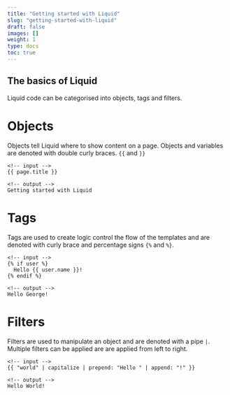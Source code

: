 ```yaml
---
title: "Getting started with Liquid"
slug: "getting-started-with-liquid"
draft: false
images: []
weight: 1
type: docs
toc: true
---
```


## The basics of Liquid
Liquid code can be categorised into objects, tags and filters.

# Objects
Objects tell Liquid where to show content on a page. Objects and variables are denoted with double curly braces. `{{` and `}}`

```
<!-- input -->
{{ page.title }}

<!-- output -->
Getting started with Liquid
```
# Tags
Tags are used to create logic control the flow of the templates and are denoted with curly brace and percentage signs `{%` and `%}`.
```
<!-- input -->
{% if user %}
  Hello {{ user.name }}!
{% endif %}

<!-- output -->
Hello George!
```

# Filters
Filters are used to manipulate an object and are denoted with a pipe `|`.
Multiple filters can be applied are are applied from left to right.
```
<!-- input -->
{{ "world" | capitalize | prepend: "Hello " | append: "!" }}

<!-- output -->
Hello World!

